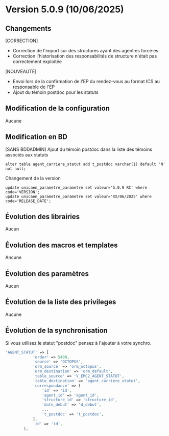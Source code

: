 # Version 5.0.9 (10/06/2025) 

## Changements 

[CORRECTION]
* Correction de l'import sur des structures ayant des agent·es forcé·es
* Correction l'historisation des responsabilités de structure n'était pas correctement exploitée

[NOUVEAUTÉ]
* Envoi lors de la confirmation de l'EP du rendez-vous au format ICS au responsable de l'EP
* Ajout du témoin postdoc pour les statuts

## Modification de la configuration

Aucune

## Modification en BD

[SANS BDDADMIN] Ajout du témoin postdoc dans la liste des témoins associés aux statuts
```postgresql
alter table agent_carriere_statut add t_postdoc varchar(1) default 'N' not null;
```

Changement de la version
```postgresql
update unicaen_parametre_parametre set valeur='5.0.9 RC' where code='VERSION';
update unicaen_parametre_parametre set valeur='XX/06/2025' where code='RELEASE_DATE';
```

## Évolution des librairies

Aucun

## Évolution des macros et templates

Ancune

## Évolution des paramètres

Aucun 

## Évolution de la liste des privileges

Aucune

## Évolution de la synchronisation

Si vous utilisez le statut "postdoc" pensez à l'ajouter à votre synchro.

```php
'AGENT_STATUT' => [
            'order' => 5400,
            'source' => 'OCTOPUS',
            'orm_source' => 'orm_octopus',
            'orm_destination' => 'orm_default',
            'table_source' => 'V_EMC2_AGENT_STATUT',
            'table_destination' => 'agent_carriere_statut',
            'correspondance' => [
                'id' => 'id',
                'agent_id' => 'agent_id',
                'structure_id' => 'structure_id',
                'date_debut' => 'd_debut',
                ...
                't_postdoc' => 't_postdoc',
            ],
            'id' => 'id',
        ],
```